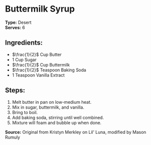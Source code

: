 # Buttermilk Syrup

**Type:** Desert\
**Serves:** 6

## Ingredients:
- $\frac{1}{2}$ Cup Butter
- 1 Cup Sugar
- $\frac{1}{2}$ Cup Buttermilk
- $\frac{1}{2}$ Teaspoon Baking Soda
- 1 Teaspoon Vanilla Extract

## Steps:
1. Melt butter in pan on low-medium heat.
2. Mix in sugar, buttermilk, and vanilla.
3. Bring to boil.
4. Add baking soda, stirring until well combined.
5. Mixture will foam and bubble up when done.

**Source:** Original from Kristyn Merkley on Lil' Luna, modified by Mason Rumuly

